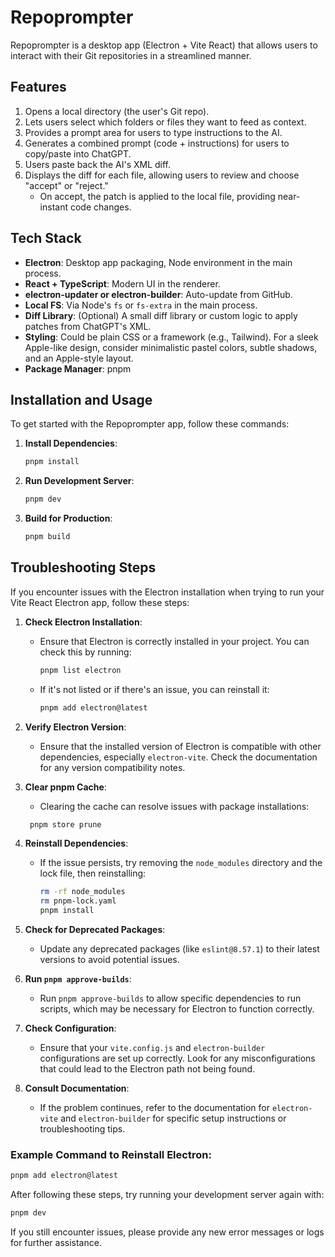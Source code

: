 # Repoprompter

Repoprompter is a desktop app (Electron + Vite React) that allows users to interact with their Git repositories in a streamlined manner.

## Features

1. Opens a local directory (the user's Git repo).
2. Lets users select which folders or files they want to feed as context.
3. Provides a prompt area for users to type instructions to the AI.
4. Generates a combined prompt (code + instructions) for users to copy/paste into ChatGPT.
5. Users paste back the AI's XML diff.
6. Displays the diff for each file, allowing users to review and choose "accept" or "reject."
   - On accept, the patch is applied to the local file, providing near-instant code changes.

## Tech Stack

- **Electron**: Desktop app packaging, Node environment in the main process.
- **React + TypeScript**: Modern UI in the renderer.
- **electron-updater or electron-builder**: Auto-update from GitHub.
- **Local FS**: Via Node's `fs` or `fs-extra` in the main process.
- **Diff Library**: (Optional) A small diff library or custom logic to apply patches from ChatGPT's XML.
- **Styling**: Could be plain CSS or a framework (e.g., Tailwind). For a sleek Apple-like design, consider minimalistic pastel colors, subtle shadows, and an Apple-style layout.
- **Package Manager**: pnpm

## Installation and Usage

To get started with the Repoprompter app, follow these commands:

1. **Install Dependencies**:
   ```bash
   pnpm install
   ```

2. **Run Development Server**:
   ```bash
   pnpm dev
   ```

3. **Build for Production**:
   ```bash
   pnpm build
   ```

## Troubleshooting Steps

If you encounter issues with the Electron installation when trying to run your Vite React Electron app, follow these steps:

1. **Check Electron Installation**:
   - Ensure that Electron is correctly installed in your project. You can check this by running:

     ```bash
     pnpm list electron
     ```

   - If it's not listed or if there's an issue, you can reinstall it:

     ```bash
     pnpm add electron@latest
     ```

2. **Verify Electron Version**:
   - Ensure that the installed version of Electron is compatible with other dependencies, especially `electron-vite`. Check the documentation for any version compatibility notes.

3. **Clear pnpm Cache**:
   - Clearing the cache can resolve issues with package installations:

    ```bash
     pnpm store prune
     ```

4. **Reinstall Dependencies**:
   - If the issue persists, try removing the `node_modules` directory and the lock file, then reinstalling:

     ```bash
     rm -rf node_modules
     rm pnpm-lock.yaml
     pnpm install
     ```

5. **Check for Deprecated Packages**:
   - Update any deprecated packages (like `eslint@8.57.1`) to their latest versions to avoid potential issues.

6. **Run `pnpm approve-builds`**:
   - Run `pnpm approve-builds` to allow specific dependencies to run scripts, which may be necessary for Electron to function correctly.

7. **Check Configuration**:
   - Ensure that your `vite.config.js` and `electron-builder` configurations are set up correctly. Look for any misconfigurations that could lead to the Electron path not being found.

8. **Consult Documentation**:
   - If the problem continues, refer to the documentation for `electron-vite` and `electron-builder` for specific setup instructions or troubleshooting tips.

### Example Command to Reinstall Electron:

```bash
pnpm add electron@latest
```

After following these steps, try running your development server again with:

```bash
pnpm dev
```

If you still encounter issues, please provide any new error messages or logs for further assistance.

